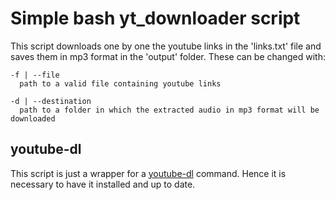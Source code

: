 # Simple bash yt_downloader script
This script downloads one by one the youtube links in the 'links.txt' file and saves them in mp3 format in the 'output' folder.
These can be changed with:
```
-f | --file
  path to a valid file containing youtube links
  
-d | --destination
  path to a folder in which the extracted audio in mp3 format will be downloaded
```
## youtube-dl
This script is just a wrapper for a [youtube-dl](https://github.com/ytdl-org/youtube-dl) command.
Hence it is necessary to have it installed and up to date.
